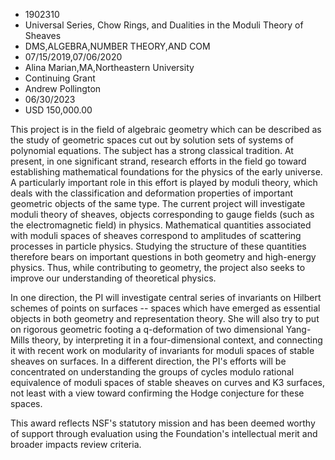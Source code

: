
* 1902310
* Universal Series, Chow Rings, and Dualities in the Moduli Theory of Sheaves
* DMS,ALGEBRA,NUMBER THEORY,AND COM
* 07/15/2019,07/06/2020
* Alina Marian,MA,Northeastern University
* Continuing Grant
* Andrew Pollington
* 06/30/2023
* USD 150,000.00

This project is in the field of algebraic geometry which can be described as the
study of geometric spaces cut out by solution sets of systems of polynomial
equations. The subject has a strong classical tradition. At present, in one
significant strand, research efforts in the field go toward establishing
mathematical foundations for the physics of the early universe. A particularly
important role in this effort is played by moduli theory, which deals with the
classification and deformation properties of important geometric objects of the
same type. The current project will investigate moduli theory of sheaves,
objects corresponding to gauge fields (such as the electromagnetic field) in
physics. Mathematical quantities associated with moduli spaces of sheaves
correspond to amplitudes of scattering processes in particle physics. Studying
the structure of these quantities therefore bears on important questions in both
geometry and high-energy physics. Thus, while contributing to geometry, the
project also seeks to improve our understanding of theoretical physics.

In one direction, the PI will investigate central series of invariants on
Hilbert schemes of points on surfaces -- spaces which have emerged as essential
objects in both geometry and representation theory. She will also try to put on
rigorous geometric footing a q-deformation of two dimensional Yang-Mills theory,
by interpreting it in a four-dimensional context, and connecting it with recent
work on modularity of invariants for moduli spaces of stable sheaves on
surfaces. In a different direction, the PI's efforts will be concentrated on
understanding the groups of cycles modulo rational equivalence of moduli spaces
of stable sheaves on curves and K3 surfaces, not least with a view toward
confirming the Hodge conjecture for these spaces.

This award reflects NSF's statutory mission and has been deemed worthy of
support through evaluation using the Foundation's intellectual merit and broader
impacts review criteria.

